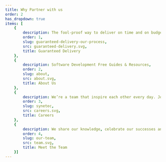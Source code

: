 ```yaml
---
title: Why Partner with us
order: 2
has_dropdown: true
items: [
    {
        description: The fool-proof way to deliver on time and on budget.,
        order: 1,
        slug: guaranteed-delivery-our-process,
        src: guaranteed-delivery.svg,
        title: Guaranteed Delivery
    },
    {
        description: Software Development Free Guides & Resources,
        order: 2,
        slug: about,
        src: about.svg,
        title: About Us
    },
    {
        description: We’re a team that inspire each other every day. Join our team.,
        order: 3,
        slug: synetec,
        src: careers.svg,
        title: Careers
    },
    {
        description: We share our knowledge, celebrate our successes and take responsibility to overcome challenges.,
        order: 4,
        slug: our-team,
        src: team.svg,
        title: Meet the Team
    }]
---
```

